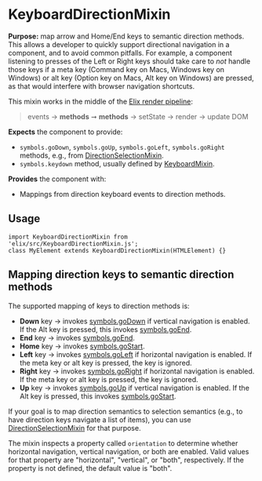 # KeyboardDirectionMixin

**Purpose:** map arrow and Home/End keys to semantic direction methods. This allows a developer to quickly support directional navigation in a component, and to avoid common pitfalls. For example, a component listening to presses of the Left or Right keys should take care to _not_ handle those keys if a meta key (Command key on Macs, Windows key on Windows) or alt key (Option key on Macs, Alt key on Windows) are pressed, as that would interfere with browser navigation shortcuts.


This mixin works in the middle of the [Elix render pipeline](/documentation#elix-render-pipeline):

> events → **methods** ➞ **methods** → setState → render → update DOM

**Expects** the component to provide:
* `symbols.goDown`, `symbols.goUp`, `symbols.goLeft`, `symbols.goRight` methods, e.g., from [DirectionSelectionMixin](DirectionSelectionMixin).
* `symbols.keydown` method, usually defined by [KeyboardMixin](KeyboardMixin).

**Provides** the component with:
* Mappings from direction keyboard events to direction methods.


## Usage

    import KeyboardDirectionMixin from 'elix/src/KeyboardDirectionMixin.js';
    class MyElement extends KeyboardDirectionMixin(HTMLElement) {}


## Mapping direction keys to semantic direction methods

The supported mapping of keys to direction methods is:

* **Down** key → invokes [symbols.goDown](symbols#goDown) if vertical navigation
  is enabled. If the Alt key is pressed, this invokes
  [symbols.goEnd](symbols#goEnd).
* **End** key → invokes [symbols.goEnd](symbols#goEnd).
* **Home** key → invokes [symbols.goStart](symbols#goStart).
* **Left** key → invokes [symbols.goLeft](symbols#goLeft) if horizontal
  navigation is enabled. If the meta key or alt key is pressed, the key is
  ignored.
* **Right** key → invokes [symbols.goRight](symbols#goRight) if horizontal
  navigation is enabled. If the meta key or alt key is pressed, the key is
  ignored.
* **Up** key → invokes [symbols.goUp](symbols#goUp) if vertical navigation is
  enabled. If the Alt key is pressed, this invokes
  [symbols.goStart](symbols#goStart).

If your goal is to map direction semantics to selection semantics (e.g., to have direction keys navigate a list of items), you can use [DirectionSelectionMixin](DirectionSelectionMixin) for that purpose.

The mixin inspects a property called `orientation` to determine whether horizontal navigation, vertical navigation, or both are enabled. Valid values for that property are "horizontal", "vertical", or "both", respectively. If the property is not defined, the default value is "both".
